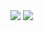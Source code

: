 <picture>
  <source
    srcset="https://github-readme-stats.vercel.app/api?username=silverwind&theme=dark&hide_border=true&show_icons=true"
    media="(prefers-color-scheme: dark)"
  />
  <source
    srcset="https://github-readme-stats.vercel.app/api?username=silverwind&hide_border=true&show_icons=true"
    media="(prefers-color-scheme: light), (prefers-color-scheme: no-preference)"
  />
  <img src="https://github-readme-stats.vercel.app/api?username=silverwind&hide_border=true&show_icons=true"/>
</picture>
<picture>
  <source
    srcset="https://github-readme-stats.vercel.app/api/top-langs/?username=silverwind&layout=compact&langs_count=10&theme=dark&hide_border=true"
    media="(prefers-color-scheme: dark)"
  />
  <source
    srcset="https://github-readme-stats.vercel.app/api/top-langs/?username=silverwind&layout=compact&langs_count=10&hide_border=true"
    media="(prefers-color-scheme: light), (prefers-color-scheme: no-preference)"
  />
  <img src="https://github-readme-stats.vercel.app/api/top-langs/?username=silverwind&layout=compact&langs_count=10&hide_border=true"/>
</picture>
